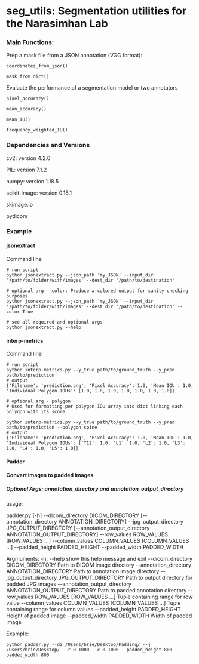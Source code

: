 # seg_utils: Segmentation utilities for the Narasimhan Lab

### Main Functions:

Prep a mask file from a JSON annotation (VGG format): 
```
coordinates_from_json()

mask_from_dict()
```

Evaluate the performance of a segmentation model or two annotators

```
pixel_accuracy()

mean_accuracy()

mean_IU()

frequency_weighted_IU()
```

### Dependencies and Versions

cv2: version 4.2.0

PIL: version 7.1.2

numpy: version 1.18.5

scikit-image: version 0.18.1

skimage.io

pydicom

### Example 
#### jsonextract

Command line
```
# run script
python jsonextract.py --json_path 'my_JSON' --input_dir '/path/to/folder/with/images' --dest_dir '/path/to/destination'

# optional arg --color: Produce a colored output for sanity checking purposes
python jsonextract.py --json_path 'my_JSON' --input_dir '/path/to/folder/with/images' --dest_dir '/path/to/destination' --color True

# see all required and optional args
python jsonextract.py --help
```
#### interp-metrics

Command line

```
# run script 
python interp-metrics.py --y_true path/to/ground_truth --y_pred path/to/prediction 
# output
{'Filename': 'prediction.png', 'Pixel Accuracy': 1.0, 'Mean IOU': 1.0, 'Individual Polygon IOUs': [1.0, 1.0, 1.0, 1.0, 1.0, 1.0, 1.0]}

# optional arg - polygon
# Used for formatting per polygon IOU array into dict linking each polygon with its score

python interp-metrics.py --y_true path/to/ground_truth --y_pred path/to/prediction --polygon spine
# output 
{'Filename': 'prediction.png', 'Pixel Accuracy': 1.0, 'Mean IOU': 1.0, 'Individual Polygon IOUs': {'T12': 1.0, 'L1': 1.0, 'L2': 1.0, 'L3': 1.0, 'L4': 1.0, 'L5': 1.0}}
```
#### Padder
#### Convert images to padded images

##### Optional Args: annotation_directory and annotation_output_directory

usage: 

padder.py [-h] --dicom_directory DICOM_DIRECTORY
                 [--annotation_directory ANNOTATION_DIRECTORY]
                 --jpg_output_directory JPG_OUTPUT_DIRECTORY
                 [--annotation_output_directory ANNOTATION_OUTPUT_DIRECTORY]
                 --row_values ROW_VALUES [ROW_VALUES ...] --column_values
                 COLUMN_VALUES [COLUMN_VALUES ...] --padded_height
                 PADDED_HEIGHT --padded_width PADDED_WIDTH



Argmuments:
  -h, --help            show this help message and exit
  --dicom_directory DICOM_DIRECTORY
                        Path to DICOM image directory
  --annotation_directory ANNOTATION_DIRECTORY
                        Path to annotation image directory
  --jpg_output_directory JPG_OUTPUT_DIRECTORY
                        Path to output directory for padded JPG images
  --annotation_output_directory ANNOTATION_OUTPUT_DIRECTORY
                        Path to padded annotation directory
  --row_values ROW_VALUES [ROW_VALUES ...]
                        Tuple containing range for row value
  --column_values COLUMN_VALUES [COLUMN_VALUES ...]
                        Tuple containing range for column values
  --padded_height PADDED_HEIGHT
                        Height of padded image
  --padded_width PADDED_WIDTH
                        Width of padded image
                        
                        
Example:

```
python padder.py --di /Users/brie/Desktop/Padding/ --j /Users/brie/Desktop/ --r 0 1000 --c 0 1000 --padded_height 800 --padded_width 800

```
